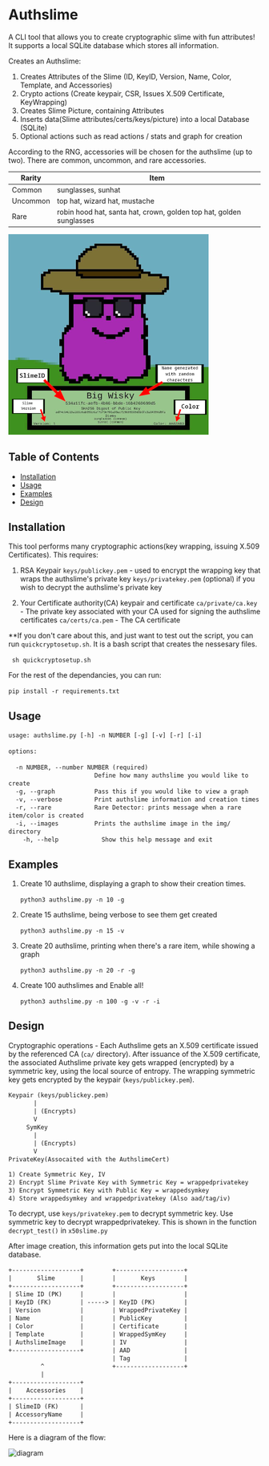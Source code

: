 # Authslime	

A CLI tool that allows you to create cryptographic slime with fun attributes! It supports a local SQLite database which stores all information. 

Creates an Authslime:
 1. Creates Attributes of the Slime (ID, KeyID, Version, Name, Color, Template, and Accessories)
 2. Crypto actions (Create keypair, CSR, Issues X.509 Certificate, KeyWrapping)
 3. Creates Slime Picture, containing Attributes
 4. Inserts data(Slime attributes/certs/keys/picture) into a local Database (SQLite)
 5. Optional actions such as read actions / stats and graph for creation

According to the RNG, accessories will be chosen for the authslime (up to two). There are common, uncommon, and rare accessories. 

| Rarity    | Item |
| -------- | ------- |
| Common   | sunglasses, sunhat    |
| Uncommon | top hat, wizard hat, mustache     |
| Rare     | robin hood hat, santa hat, crown, golden top hat, golden sunglasses    |

![Example Slime](etc/exampleslime.png)


## Table of Contents

- [Installation](#installation)
- [Usage](#usage)
- [Examples](#examples)
- [Design](#design)

## Installation

This tool performs many cryptographic actions(key wrapping, issuing X.509 Certificates). This requires:

1) RSA Keypair 
`keys/publickey.pem` - used to encrypt the wrapping key that wraps the authslime's private key
`keys/privatekey.pem` (optional) if you wish to decrypt the authslime's private key

1) Your Certificate authority(CA) keypair and certificate
`ca/private/ca.key` - The private key associated with your CA used for signing the authslime certificates
`ca/certs/ca.pem` - The CA certificate

**If you don't care about this, and just want to test out the script, you can run ```quickcryptosetup.sh```. It is a bash script that creates the nessesary files.

``` sh quickcryptosetup.sh```

For the rest of the dependancies, you can run:

```pip install -r requirements.txt```


## Usage

    usage: authslime.py [-h] -n NUMBER [-g] [-v] [-r] [-i]
      
    options:
      
      -n NUMBER, --number NUMBER (required)
                            Define how many authslime you would like to create
      -g, --graph           Pass this if you would like to view a graph
      -v, --verbose         Print authslime information and creation times
      -r, --rare            Rare Detector: prints message when a rare item/color is created
      -i, --images          Prints the authslime image in the img/ directory
	    -h, --help            Show this help message and exit

## Examples

1) Create 10 authslime, displaying a graph to show their creation times.

    `python3 authslime.py -n 10 -g`

2) Create 15 authslime, being verbose to see them get created

    `python3 authslime.py -n 15 -v`

3) Create 20 authslime, printing when there's a rare item,  while showing a graph

    `python3 authslime.py -n 20 -r -g`

4) Create 100 authslimes and Enable all!

    `python3 authslime.py -n 100 -g -v -r -i`

## Design

Cryptographic operations - Each Authslime gets an X.509 certificate issued by the referenced CA (`ca/` directory). After issuance of the X.509 certificate, the associated Authslime private key gets wrapped (encrypted) by a symmetric key, using the local source of entropy. The wrapping symmetric key gets encrypted by the keypair (`keys/publickey.pem`).

```
Keypair (keys/publickey.pem) 
       |
       | (Encrypts)
       V
     SymKey	  
       |
       | (Encrypts)
       V
PrivateKey(Assocaited with the AuthslimeCert)
```
	  
	1) Create Symmetric Key, IV
	2) Encrypt Slime Private Key with Symmetric Key = wrappedprivatekey
	3) Encrypt Symmetric Key with Public Key = wrappedsymkey
	4) Store wrappedsymkey and wrappedprivatekey (Also aad/tag/iv)
 To decrypt, use ```keys/privatekey.pem``` to decrypt symmetric key. 
 Use symmetric key to decrypt wrappedprivatekey. This is shown in the function ```decrypt_test()``` in ```x50slime.py``` 

After image creation, this information gets put into the local SQLite database. 

    +-------------------+        +-------------------+		  
    |       Slime       |        |       Keys        |
    +-------------------+        +-------------------+		 
    | Slime ID (PK)     |        |                   |        
    | KeyID (FK)        | -----> | KeyID (PK)        | 
    | Version           |        | WrappedPrivateKey |       
    | Name              |        | PublicKey         |        
    | Color             |        | Certificate       |		  
    | Template          |        | WrappedSymKey     |
    | AuthslimeImage    |        | IV                |
    +-------------------+        | AAD               |
                                 | Tag               |
             ^                   +-------------------+
             |
    +-------------------+  
    |    Accessories    |
    +-------------------+  
    | SlimeID (FK)      | 
    | AccessoryName     |
    +-------------------+ 

Here is a diagram of the flow:

![diagram](etc/diagram.jpg)
